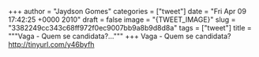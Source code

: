 
+++
author = "Jaydson Gomes"
categories = ["tweet"]
date = "Fri Apr 09 17:42:25 +0000 2010"
draft = false
image = "{TWEET_IMAGE}"
slug = "3382249cc343c68ff972f0ec9007bb9a8b9d8d8a"
tags = ["tweet"]
title = """Vaga - Quem se candidata?..."""
+++
Vaga - Quem se candidata?  http://tinyurl.com/y46byfh
